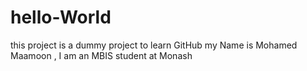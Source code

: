 # hello-World
this project is a dummy project to learn GitHub 
my Name is Mohamed Maamoon , I am an MBIS student at Monash 

